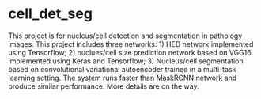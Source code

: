 # cell_det_seg

This project is for nucleus/cell detection and segmentation in pathology images.
This project includes three networks: 1) HED network implemented using Tensorflow; 2) nuclues/cell size prediction network based on VGG16 implemented using Keras and Tensorflow;  3) Nucleus/cell segmentation based on convolutional variational autoencoder trained in a multi-task learning setting. The system runs faster than MaskRCNN network and produce similar performance.
More details are on the way.
